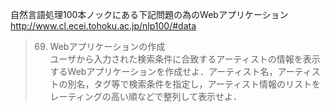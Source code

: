 自然言語処理100本ノックにある下記問題の為のWebアプリケーション  
http://www.cl.ecei.tohoku.ac.jp/nlp100/#data  
>69. Webアプリケーションの作成  
>ユーザから入力された検索条件に合致するアーティストの情報を表示するWebアプリケーションを作成せよ．アーティスト名，アーティストの別名，タグ等で検索条件を指定し，アーティスト情報のリストをレーティングの高い順などで整列して表示せよ．
